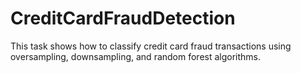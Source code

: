 # CreditCardFraudDetection

This task shows how to classify credit card fraud transactions using oversampling, downsampling, and random forest algorithms.
